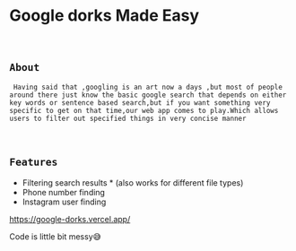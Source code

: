 # Google dorks Made Easy
<br>


## `About`
`` Having said that ,googling is an art now a days ,but most of people around there just know the basic google search that depends on either  key words or sentence based search,but if you want something very specific to get on that time,our web app comes to play.Which allows users to filter out specified things in very concise manner``

<br/>


## `Features`

* Filtering search results * (also works for different file types)
* Phone number finding
* Instagram user finding


https://google-dorks.vercel.app/



Code is little  bit messy😅

